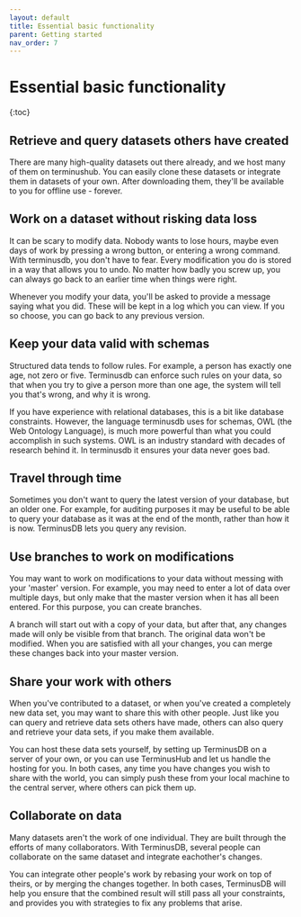 ```yaml
---
layout: default
title: Essential basic functionality
parent: Getting started
nav_order: 7
---
```


# Essential basic functionality
{:toc}

## Retrieve and query datasets others have created
There are many high-quality datasets out there already, and we host
many of them on terminushub. You can easily clone these datasets or
integrate them in datasets of your own. After downloading them,
they'll be available to you for offline use - forever.

## Work on a dataset without risking data loss
It can be scary to modify data. Nobody wants to lose hours, maybe even
days of work by pressing a wrong button, or entering a wrong
command. With terminusdb, you don't have to fear. Every modification
you do is stored in a way that allows you to undo. No matter how badly
you screw up, you can always go back to an earlier time when things
were right.

Whenever you modify your data, you'll be asked to provide a message
saying what you did. These will be kept in a log which you can
view. If you so choose, you can go back to any previous version.

## Keep your data valid with schemas
Structured data tends to follow rules. For example, a person has
exactly one age, not zero or five. Terminusdb can enforce such rules
on your data, so that when you try to give a person more than one age,
the system will tell you that's wrong, and why it is wrong.

If you have experience with relational databases, this is a bit like
database constraints. However, the language terminusdb uses for
schemas, OWL (the Web Ontology Language), is much more powerful than
what you could accomplish in such systems. OWL is an industry standard
with decades of research behind it. In terminusdb it ensures your data
never goes bad.

## Travel through time
Sometimes you don't want to query the latest version of your database,
but an older one. For example, for auditing purposes it may be useful
to be able to query your database as it was at the end of the month,
rather than how it is now. TerminusDB lets you query any revision.

## Use branches to work on modifications
You may want to work on modifications to your data without messing
with your 'master' version. For example, you may need to enter a lot
of data over multiple days, but only make that the master version when
it has all been entered. For this purpose, you can create branches.

A branch will start out with a copy of your data, but after that, any
changes made will only be visible from that branch. The original data
won't be modified. When you are satisfied with all your changes, you
can merge these changes back into your master version.

## Share your work with others
When you've contributed to a dataset, or when you've created a
completely new data set, you may want to share this with other
people. Just like you can query and retrieve data sets others have
made, others can also query and retrieve your data sets, if you make
them available.

You can host these data sets yourself, by setting up TerminusDB on a
server of your own, or you can use TerminusHub and let us handle the
hosting for you. In both cases, any time you have changes you wish to
share with the world, you can simply push these from your local
machine to the central server, where others can pick them up.

## Collaborate on data
Many datasets aren't the work of one individual. They are built
through the efforts of many collaborators. With TerminusDB, several
people can collaborate on the same dataset and integrate eachother's
changes.

You can integrate other people's work by rebasing your work on top of
theirs, or by merging the changes together. In both cases, TerminusDB
will help you ensure that the combined result will still pass all your
constraints, and provides you with strategies to fix any problems that
arise.

